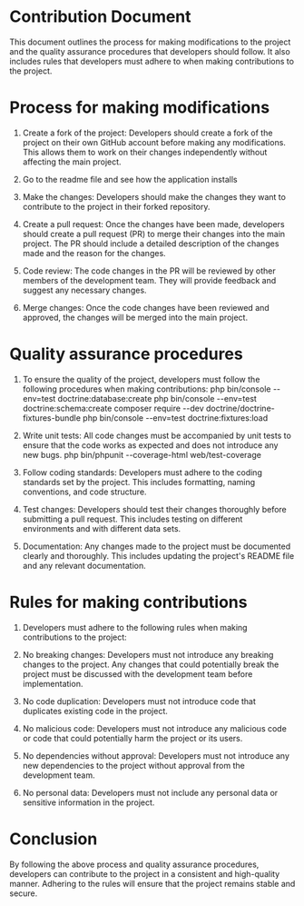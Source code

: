 # Contribution Document

This document outlines the process for making modifications to the project and the quality assurance procedures that developers should follow. It also includes rules that developers must adhere to when making contributions to the project.

# Process for making modifications
1. Create a fork of the project: Developers should create a fork of the project on their own GitHub account before making any modifications. This allows them to work on their changes independently without affecting the main project.

2. Go to the readme file and see how the application installs

3. Make the changes: Developers should make the changes they want to contribute to the project in their forked repository.

4. Create a pull request: Once the changes have been made, developers should create a pull request (PR) to merge their changes into the main project. The PR should include a detailed description of the changes made and the reason for the changes.

5. Code review: The code changes in the PR will be reviewed by other members of the development team. They will provide feedback and suggest any necessary changes.

6. Merge changes: Once the code changes have been reviewed and approved, the changes will be merged into the main project.

# Quality assurance procedures
1. To ensure the quality of the project, developers must follow the following procedures when making contributions:
 php bin/console --env=test doctrine:database:create
 php bin/console --env=test doctrine:schema:create
 composer require --dev doctrine/doctrine-fixtures-bundle
 php bin/console --env=test doctrine:fixtures:load

2. Write unit tests: All code changes must be accompanied by unit tests to ensure that the code works as expected and does not introduce any new bugs.
 php bin/phpunit --coverage-html web/test-coverage

3. Follow coding standards: Developers must adhere to the coding standards set by the project. This includes formatting, naming conventions, and code structure.

4. Test changes: Developers should test their changes thoroughly before submitting a pull request. This includes testing on different environments and with different data sets.

5. Documentation: Any changes made to the project must be documented clearly and thoroughly. This includes updating the project's README file and any relevant documentation.



# Rules for making contributions
1. Developers must adhere to the following rules when making contributions to the project:

2. No breaking changes: Developers must not introduce any breaking changes to the project. Any changes that could potentially break the project must be discussed with the development team before implementation.

3. No code duplication: Developers must not introduce code that duplicates existing code in the project.

4. No malicious code: Developers must not introduce any malicious code or code that could potentially harm the project or its users.

5. No dependencies without approval: Developers must not introduce any new dependencies to the project without approval from the development team.

6. No personal data: Developers must not include any personal data or sensitive information in the project.

# Conclusion
By following the above process and quality assurance procedures, developers can contribute to the project in a consistent and high-quality manner. Adhering to the rules will ensure that the project remains stable and secure.